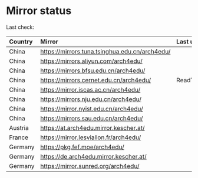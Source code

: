 <script src="./time.js"></script>
# Mirror status
Last check: <script type="text/javascript">localize(1747340887.0082374);</script>

|Country|Mirror|Last update|
|:------|:-----|:----------|
|China|https://mirrors.tuna.tsinghua.edu.cn/arch4edu/|<script type="text/javascript">localize(1747291562);</script>|
|China|https://mirrors.aliyun.com/arch4edu/|<script type="text/javascript">localize(1747291562);</script>|
|China|https://mirrors.bfsu.edu.cn/arch4edu/|<script type="text/javascript">localize(1747291562);</script>|
|China|https://mirrors.cernet.edu.cn/arch4edu/|ReadTimeout|
|China|https://mirror.iscas.ac.cn/arch4edu/|<script type="text/javascript">localize(1747291562);</script>|
|China|https://mirrors.nju.edu.cn/arch4edu/|<script type="text/javascript">localize(1747205228);</script>|
|China|https://mirror.nyist.edu.cn/arch4edu/|<script type="text/javascript">localize(1747291562);</script>|
|China|https://mirrors.sau.edu.cn/arch4edu/|<script type="text/javascript">localize(1731653531);</script>|
|Austria|https://at.arch4edu.mirror.kescher.at/|<script type="text/javascript">localize(1747291562);</script>|
|France|https://mirror.lesviallon.fr/arch4edu/|<script type="text/javascript">localize(1747291562);</script>|
|Germany|https://pkg.fef.moe/arch4edu/|<script type="text/javascript">localize(1747291562);</script>|
|Germany|https://de.arch4edu.mirror.kescher.at/|<script type="text/javascript">localize(1747291562);</script>|
|Germany|https://mirror.sunred.org/arch4edu/|<script type="text/javascript">localize(1747291562);</script>|

<script src="./tablefilter/tablefilter.js"></script>
<script src="./table.js"></script>